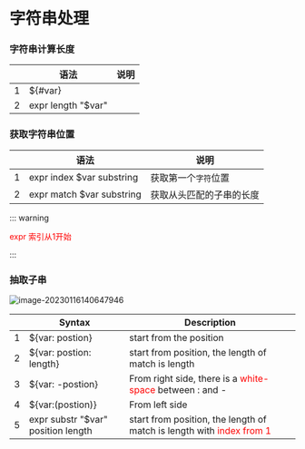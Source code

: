 # 字符串处理

### 字符串计算长度

|     | 语法               | 说明 |
| --- | ------------------ | ---- |
| 1   | ${#var}            |      |
| 2   | expr length "$var" |      |

### 获取字符串位置

|     | 语法                      | 说明                     |
| --- | ------------------------- | ------------------------ |
| 1   | expr index $var substring | 获取第一个`字符`位置     |
| 2   | expr match $var substring | 获取从头匹配的子串的长度 |

::: warning

<span style="color:red">expr 索引从1开始</span>

:::

### 抽取子串

![image-20230116140647946](https://gitlab.com/loveagri/pic/-/raw/main/2023-01-16/14/image-20230116140647946_20230116140648.png)

|     | Syntax                             | Description                                                                                         |
| --- | ---------------------------------- | --------------------------------------------------------------------------------------------------- |
| 1   | ${var: postion}                    | start from the position                                                                             |
| 2   | ${var: postion: length}            | start from position, the length of match is length                                                  |
| 3   | ${var: -postion}                   | From right side, there is a <span style="color:red">white-space</span> between : and -              |
| 4   | ${var:(postion)}                   | From left side                                                                                      |
| 5   | expr substr "$var" position length | start from position, the length of match is length with <span style="color:red">index from 1</span> |
